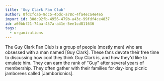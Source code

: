 ```yaml
---
title: 'Guy Clark Fan Club'
author: 0fdcfcab-9dc5-4bdc-a78c-4fa4eca4e4e5
import_id: 30dc92fb-4956-479b-a43c-99fdf4ce4837
id: a60bbf21-74aa-457a-a41e-5ee1cd811636
tags:
  - organizations
---
```

The Guy Clark Fan Club is a group of people (mostly men) who are obsessed with a man named [Guy Clark]. These fans devote their free time to discussing how cool they think Guy Clark is, and how they'd like to emulate him. They can earn the rank of "Guy" after several years of membership. They often gather with their families for day-long picnic jamborees called [Jamboricnics].